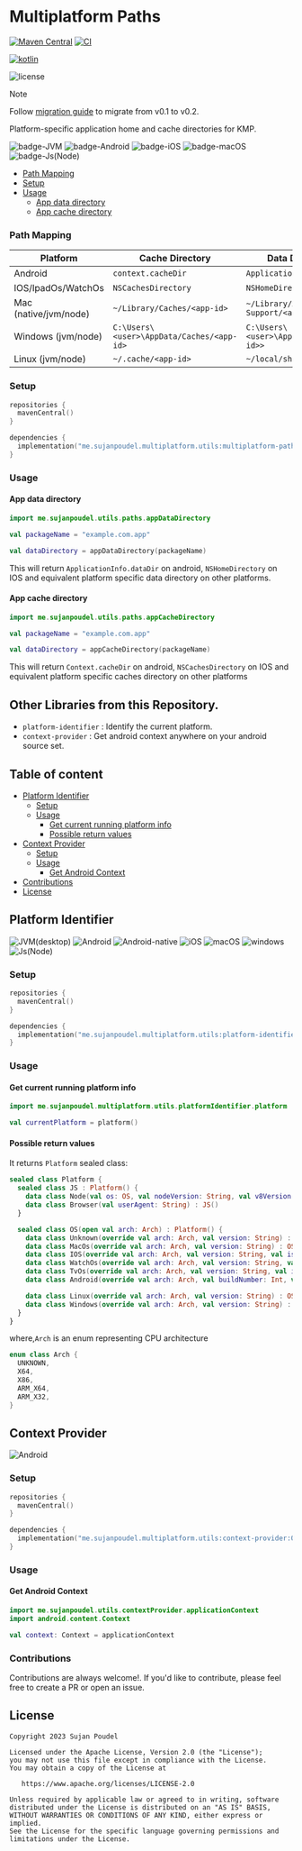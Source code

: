 # Multiplatform Paths

[![Maven Central](https://img.shields.io/maven-central/v/me.sujanpoudel.multiplatform.utils/multiplatform-paths?label=version&color=blue)](https://search.maven.org/search?q=me.sujanpoudel.multiplatform.utils)
[![CI](https://github.com/psuzn/multiplatform-paths/actions/workflows/CI.yaml/badge.svg)](https://github.com/psuzn/mp-utils/actions/workflows/CI.yaml)

[![kotlin](https://img.shields.io/badge/kotlin-1.9.23-blue?logo=kotlin)](http://kotlinlang.org)

![license](https://img.shields.io/github/license/psuzn/multiplatform-paths?label=License)

> [!NOTE]
> Follow [migration guide](https://github.com/psuzn/multiplatform-paths/blob/main/migration-guides.md##v01x-to-v2x) to migrate from v0.1 to v0.2.

Platform-specific application home and cache directories for KMP.

![badge-JVM](https://img.shields.io/badge/JVM(desktop)-orange)
![badge-Android](https://img.shields.io/badge/Android-dodgerblue?logo=android&logoColor=white)
![badge-iOS](https://img.shields.io/badge/iOS-gray?logo=apple&logoColor=silver)
![badge-macOS](https://img.shields.io/badge/macOS-gray?logo=apple&logoColor=silver)
![badge-Js(Node)](https://img.shields.io/badge/Js(Node)-limegreen?logo=nodedotjs&logoColor=white)

- [Path Mapping](#setup)
- [Setup](#setup)
- [Usage](#usage)
  - [App data directory](#app-data-directory)
  - [App cache directory](#app-cache-directory)

### Path Mapping

| Platform              | Cache Directory                            | Data Directory                             |
|-----------------------|--------------------------------------------|--------------------------------------------|
| Android               | `context.cacheDir`                         | `ApplicationInfo.dataDir`                  |
| IOS/IpadOs/WatchOs    | `NSCachesDirectory`                        | `NSHomeDirectory`                          |
| Mac (native/jvm/node) | `~/Library/Caches/<app-id>`                | `~/Library/Application Support/<app-id>`   |
| Windows (jvm/node)    | `C:\Users\<user>\AppData/Caches/<app-id>`  | `C:\Users\<user>\AppData/<app-id>>`        |
| Linux (jvm/node)      | `~/.cache/<app-id>`                        |  `~/local/share/<app-id>`                  |

### Setup

```kotlin
repositories {
  mavenCentral()
}

dependencies {
  implementation("me.sujanpoudel.multiplatform.utils:multiplatform-paths:0.2.0")
}
```

### Usage

#### App data directory

```kotlin
import me.sujanpoudel.utils.paths.appDataDirectory

val packageName = "example.com.app"

val dataDirectory = appDataDirectory(packageName)
```

This will return `ApplicationInfo.dataDir` on android, `NSHomeDirectory` on IOS and equivalent platform specific data
directory on other platforms.

#### App cache directory

```kotlin
import me.sujanpoudel.utils.paths.appCacheDirectory

val packageName = "example.com.app"

val dataDirectory = appCacheDirectory(packageName)
```

This will return `Context.cacheDir` on android, `NSCachesDirectory` on IOS and equivalent platform specific caches
directory on other platforms


## Other Libraries from this Repository.
- `platform-identifier` : Identify the current platform.
- `context-provider` : Get android context anywhere on your android source set.

## Table of content

- [Platform Identifier](#platform-identifier)
  - [Setup](#setup-1)
  - [Usage](#usage-1)
    - [Get current running platform info](#get-current-running-platform-info)
    - [Possible return values](#possible-return-values)
- [Context Provider](#context-provider)
  - [Setup](#setup-2)
  - [Usage](#usage-2)
    - [Get Android Context]()
- [Contributions](#contributions)
- [License](#license)



## Platform Identifier

![JVM(desktop)](https://img.shields.io/badge/JVM_(desktop)-orange?logo=freedesktopdoporg)
![Android](https://img.shields.io/badge/Android-dodgerblue?logo=android&logoColor=white)
![Android-native](https://img.shields.io/badge/Native-dodgerblue?logo=android&logoColor=white)
![iOS](https://img.shields.io/badge/iOS-gray?logo=apple&logoColor=silver)
![macOS](https://img.shields.io/badge/macOS-gray?logo=apple&logoColor=silver)
![windows](https://img.shields.io/badge/Windows-deepskyblue?logo=windows&logoColor=white)
![Js(Node)](https://img.shields.io/badge/Javascript-lightslategrey?logo=javascript&logoColor=white)

### Setup

```kotlin
repositories {
  mavenCentral()
}

dependencies {
  implementation("me.sujanpoudel.multiplatform.utils:platform-identifier:0.2.0")
}
```

### Usage

#### Get current running platform info

```kotlin
import me.sujanpoudel.multiplatform.utils.platformIdentifier.platform

val currentPlatform = platform()

```

#### Possible return values

It returns `Platform` sealed class:

```kotlin
sealed class Platform {
  sealed class JS : Platform() {
    data class Node(val os: OS, val nodeVersion: String, val v8Version: String) : JS()
    data class Browser(val userAgent: String) : JS()
  }

  sealed class OS(open val arch: Arch) : Platform() {
    data class Unknown(override val arch: Arch, val version: String) : OS(arch)
    data class MacOs(override val arch: Arch, val version: String) : OS(arch)
    data class IOS(override val arch: Arch, val version: String, val isSimulator: Boolean) : OS(arch)
    data class WatchOs(override val arch: Arch, val version: String, val isSimulator: Boolean) : OS(arch)
    data class TvOs(override val arch: Arch, val version: String, val isSimulator: Boolean) : OS(arch)
    data class Android(override val arch: Arch, val buildNumber: Int, val androidVersion: String, val isWatch: Boolean, val isTv: Boolean) : OS(arch)

    data class Linux(override val arch: Arch, val version: String) : OS(arch)
    data class Windows(override val arch: Arch, val version: String) : OS(arch)
  }
}
```

where,`Arch` is an enum representing CPU architecture

```kotlin
enum class Arch {
  UNKNOWN,
  X64,
  X86,
  ARM_X64,
  ARM_X32,
}
```

## Context Provider

![Android](https://img.shields.io/badge/Android-dodgerblue?logo=android&logoColor=white)

### Setup

```kotlin
repositories {
  mavenCentral()
}

dependencies {
  implementation("me.sujanpoudel.multiplatform.utils:context-provider:0.2.0")
}
```

### Usage

#### Get Android Context

```kotlin
import me.sujanpoudel.utils.contextProvider.applicationContext
import android.content.Context

val context: Context = applicationContext

```

### Contributions

Contributions are always welcome!. If you'd like to contribute, please feel free to create a PR or
open an issue.

## License

```
Copyright 2023 Sujan Poudel

Licensed under the Apache License, Version 2.0 (the "License");
you may not use this file except in compliance with the License.
You may obtain a copy of the License at

   https://www.apache.org/licenses/LICENSE-2.0

Unless required by applicable law or agreed to in writing, software
distributed under the License is distributed on an "AS IS" BASIS,
WITHOUT WARRANTIES OR CONDITIONS OF ANY KIND, either express or implied.
See the License for the specific language governing permissions and
limitations under the License.
```
